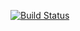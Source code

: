 [![Build Status](https://dev.azure.com/CrezcoDevOps/Crezco%20WebApp/_apis/build/status/GHMigrationTest?repoName=Crezco-Limited%2FGH-Migration-Test&branchName=main)](https://dev.azure.com/CrezcoDevOps/Crezco%20WebApp/_build/latest?definitionId=51&repoName=Crezco-Limited%2FGH-Migration-Test&branchName=main)